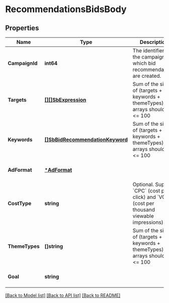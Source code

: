 # RecommendationsBidsBody

## Properties
Name | Type | Description | Notes
------------ | ------------- | ------------- | -------------
**CampaignId** | **int64** | The identifier of the campaign for which bid recommendations are created. | [optional] [default to null]
**Targets** | [**[][]SbExpression**](array.md) | Sum of the sizes of (targets + keywords + themeTypes) arrays should be &lt;&#x3D; 100 | [optional] [default to null]
**Keywords** | [**[]SbBidRecommendationKeyword**](SBBidRecommendationKeyword.md) | Sum of the sizes of (targets + keywords + themeTypes) arrays should be &lt;&#x3D; 100 | [optional] [default to null]
**AdFormat** | [***AdFormat**](AdFormat.md) |  | [optional] [default to null]
**CostType** | **string** | Optional. Support &#x60;CPC&#x60; (cost per click) and &#x60;VCPM&#x60; (cost per thousand viewable impressions). | costType | goal | Expected result | |----------|------|-----------------| | Empty | Empty | Recommendation will be generated for costType&#x3D; &#x60;CPC&#x60; and goal&#x3D;&#x60;PAGE_VISIT&#x60;. | Specified | Empty | It will return error and no recommendation will be generated. | Empty | Specified | It will use default costType based on goal selection. e.g. goal&#x3D;&#x60;BRAND_IMPRESSION_SHARE&#x60; then it will use costType &#x3D; &#x60;VCPM&#x60; to generate recommendation. | Specified | Specified | The recommendation will be based on selected goal and costType. If the mismatch then it will generate an error. | [optional] [default to null]
**ThemeTypes** | **[]string** | Sum of the sizes of (targets + keywords + themeTypes) arrays should be &lt;&#x3D; 100 | [optional] [default to null]
**Goal** | **string** |  | [optional] [default to null]

[[Back to Model list]](../README.md#documentation-for-models) [[Back to API list]](../README.md#documentation-for-api-endpoints) [[Back to README]](../README.md)

